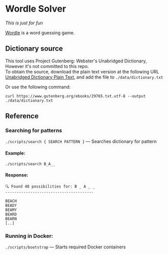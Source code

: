 # Wordle Solver
*This is just for fun*

[Wordle](https://www.powerlanguage.co.uk/wordle/) is a word guessing game.

## Dictionary source
This tool uses Project Gutenberg: Webster's Unabridged Dictionary, However it's not committed to this repo.  
To obtain the source, download the plain text version at the following URL [Unabridged Dictionary Plain Text](https://www.gutenberg.org/ebooks/29765.txt.utf-8), and add the file to `./data/dictionary.txt`

Or use the following command:
```
curl https://www.gutenberg.org/ebooks/29765.txt.utf-8 --output ./data/dictionary.txt
```

  
## Reference
### Searching for patterns
`./scripts/search { SEARCH PATTERN }` — Searches dictionary for pattern  

#### Example:

`./scripts/search B_A__`  

#### Response:
```
🔍 Found 48 possibilities for: B _ A _ _
---------------------------------------

BEACH
BEADY
BEAMY
BEARD
BEARN
[..]
```

### Running in Docker:
`./scripts/bootstrap` — Starts required Docker containers
